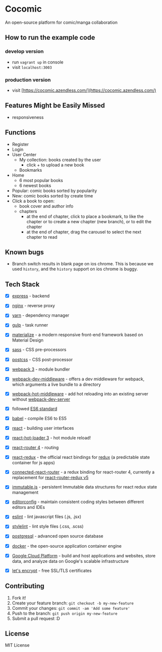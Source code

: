 # Cocomic

An open-source platform for comic/manga collaboration

## How to run the example code
### develop version
* run `vagrant up` in console
* visit `localhost:3003`

### production version
* visit [https://cocomic.azendless.com/](https://cocomic.azendless.com/)

## Features Might be Easily Missed
* responsiveness

## Functions
* Register
* Login
* User Center
  * My collection: books created by the user
    * click + to upload a new book
  * Bookmarks
* Home
  * 6 most popular books
  * 6 newest books
* Popular: comic books sorted by popularity
* New: comic books sorted by create time
* Click a book to open:
  * book cover and author info
  * chapters
    * at the end of chapter, click to place a bookmark, to like the chapter or to create a new chapter (new branch), or to edit the chapter
    * at the end of chapter, drag the carousel to select the next chapter to read

## Known bugs
* Branch switch results in blank page on ios chrome. This is because we used `history`, and the `history` support on ios chrome is buggy.

## Tech Stack

* [x] [express](http://expressjs.com/) - backend
* [x] [nginx](https://www.nginx.com/) - reverse proxy
* [x] [yarn](https://github.com/yarnpkg/yarn) - dependency manager
* [x] [gulp](https://github.com/gulpjs/gulp) - task runner
* [x] [materialize](http://materializecss.com/) - a modern responsive front-end framework based on Material Design
* [x] [sass](https://github.com/sass/sass) - CSS pre-processors
* [x] [postcss](https://github.com/postcss/postcss) - CSS post-processor
* [x] [webpack 3](https://github.com/webpack/webpack) - module bundler
* [x] [webpack-dev-middleware](https://github.com/webpack/webpack-dev-middleware) - offers a dev middleware for webpack, which arguments a live bundle to a directory
* [x] [webpack-hot-middleware](https://github.com/glenjamin/webpack-hot-middleware) - add hot reloading into an existing server without [webpack-dev-server](https://github.com/webpack/webpack-dev-server)
* [x] followed [ES6 standard](https://github.com/lukehoban/es6features)
* [x] [babel](https://babeljs.io/) - compile ES6 to ES5
* [x] [react](https://facebook.github.io/react/) - building user interfaces
* [x] [react-hot-loader 3](https://github.com/gaearon/react-hot-loader) - hot module reload!
* [x] [react-router 4](https://github.com/ReactTraining/react-router) - routing
* [x] [react-redux](https://github.com/reactjs/react-redux) - the official react bindings for [redux](https://github.com/reactjs/redux) (a predictable state container for js apps)
* [x] [connected-react-router](https://github.com/supasate/connected-react-router) - a redux binding for react-router 4, currently a replacement for [react-router-redux v5](https://github.com/ReactTraining/react-router/tree/master/packages/react-router-redux)
* [x] [immutable.js](https://github.com/facebook/immutable-js/) - persistent Immutable data structures for react redux state management
* [x] [editorconfig](http://editorconfig.org/) - maintain consistent coding styles between different editors and IDEs
* [x] [eslint](http://eslint.org/) - lint javascript files (.js, .jsx)
* [x] [stylelint](https://stylelint.io/) - lint style files (.css, .scss)
* [x] [postgresql](https://www.postgresql.org/) - advanced open source database
* [x] [docker](https://github.com/docker/docker) - the open-source application container engine
* [x] [Google Cloud Platform](https://cloud.google.com/) - build and host applications and websites, store data, and analyze data on Google's scalable infrastructure
* [x] [let's encrypt](https://letsencrypt.org/) - free SSL/TLS certificates


## Contributing

1. Fork it!
1. Create your feature branch: `git checkout -b my-new-feature`
1. Commit your changes: `git commit -am 'Add some feature'`
1. Push to the branch: `git push origin my-new-feature`
1. Submit a pull request :D

## License

MIT License
